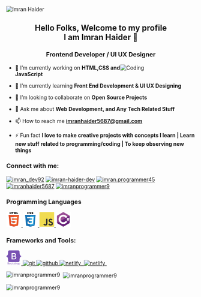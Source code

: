 ![Imran Haider](https://user-images.githubusercontent.com/90908160/192677874-c52eb514-21b1-4a3a-baec-68f4dd3a34cd.png)
<h2 align="center">Hello Folks, Welcome to my profile <br> I am Imran Haider 👋</h2>
<h3 align="center">Frontend Developer / UI UX Designer</h3>
<img align="right" alt="Coding" width="200" src = "https://i.pinimg.com/originals/54/e3/7d/54e37d8074ebcde1d96c77d7b2a7f310.gif" >

<!-- <p align="center"> 
  <img src="https://img.shields.io/twitter/url?color=%231D9BF0&label=TWITTER&logo=twitter&style=for-the-badge&url=https%3A%2F%2Ftwitter.com%2Fimran_dev92" alt="imran_dev92" />
  <img src="https://img.shields.io/twitter/url?color=%231D9BF0&label=TWITTER&logo=twitter&style=for-the-badge&url=https%3A%2F%2Ftwitter.com%2Fimran_dev92" alt="imran_dev92" />
  <img src="https://img.shields.io/twitter/url?color=%231D9BF0&label=TWITTER&logo=twitter&style=for-the-badge&url=https%3A%2F%2Ftwitter.com%2Fimran_dev92" alt="imran_dev92" />
</p>
<p align="left"> <a href="https://github.com/ryo-ma/github-profile-trophy"><img src="https://github-profile-trophy.vercel.app/?username=imranprogrammer9" alt="imranprogrammer9" /></a> </p> -->

- 🔭 I’m currently working on **HTML,CSS and JavaScript**

- 🌱 I’m currently learning **Front End Development & UI UX Designing**

- 👯 I’m looking to collaborate on **Open Source Projects**

- 💬 Ask me about **Web Development, and Any Tech Related Stuff**

- 📫 How to reach me **imranhaider5687@gmail.com**

- ⚡ Fun fact **I love to make creative projects with concepts I learn | Learn new stuff related to programming/coding | To keep observing new things**

<h3 align="left">Connect with me:</h3>
<p align="left">
<a href="https://twitter.com/imran_dev92" target="blank"><img align="center" src="https://raw.githubusercontent.com/rahuldkjain/github-profile-readme-generator/master/src/images/icons/Social/twitter.svg" alt="imran_dev92" height="30" width="40" /></a>
<a href="https://linkedin.com/in/imran-haider-dev" target="blank"><img align="center" src="https://raw.githubusercontent.com/rahuldkjain/github-profile-readme-generator/master/src/images/icons/Social/linked-in-alt.svg" alt="imran-haider-dev" height="30" width="40" /></a>
<a href="https://instagram.com/imran.programmer45" target="blank"><img align="center" src="https://raw.githubusercontent.com/rahuldkjain/github-profile-readme-generator/master/src/images/icons/Social/instagram.svg" alt="imran.programmer45" height="30" width="40" /></a>
<a href="https://www.hackerrank.com/imranhaider5687" target="blank"><img align="center" src="https://raw.githubusercontent.com/rahuldkjain/github-profile-readme-generator/master/src/images/icons/Social/hackerrank.svg" alt="imranhaider5687" height="30" width="40" /></a>
<a href="https://dev.to/imranprogrammer9" target="blank"><img align="center" src="https://www.vectorlogo.zone/logos/devto/devto-icon.svg" alt="imranprogrammer9" height="40" width="40" /></a>
</p>

<h3 align="left">Programming Languages</h3>
<p align="left"> <a href="https://www.w3.org/html/" target="_blank" rel="noreferrer"> <img src="https://raw.githubusercontent.com/devicons/devicon/master/icons/html5/html5-original-wordmark.svg" alt="html5" width="40" height="40"/> </a> <a href="https://www.w3schools.com/css/" target="_blank" rel="noreferrer"> <img src="https://raw.githubusercontent.com/devicons/devicon/master/icons/css3/css3-original-wordmark.svg" alt="css3" width="40" height="40"/> </a> <a href="https://developer.mozilla.org/en-US/docs/Web/JavaScript" target="_blank" rel="noreferrer"> <img src="https://raw.githubusercontent.com/devicons/devicon/master/icons/javascript/javascript-original.svg" alt="javascript" width="40" height="40"/> </a> <a href="https://developer.mozilla.org/en-US/docs/Web/JavaScript" target="_blank" rel="noreferrer"> <img src="https://raw.githubusercontent.com/devicons/devicon/master/icons/csharp/csharp-original.svg" alt="csharp" width="40" height="40"/> </a> </p>

<h3 align="left">Frameworks and Tools:</h3>
<p align="left"><a href="https://getbootstrap.com" target="_blank" rel="noreferrer"> <img src="https://raw.githubusercontent.com/devicons/devicon/master/icons/bootstrap/bootstrap-plain-wordmark.svg" alt="bootstrap" width="40" height="40"/> </a> <a href="https://git-scm.com/" target="_blank" rel="noreferrer"> <img src="https://www.vectorlogo.zone/logos/git-scm/git-scm-icon.svg" alt="git" width="40" height="40"/> </a> <a href="https://github.com/" target="_blank" rel="noreferrer"> <img src="https://www.vectorlogo.zone/logos/github/github-tile.svg" alt="github" width="40" height="40"/> </a> <a href="https://www.netlify.com/" target="_blank" rel="noreferrer"> <img src="https://www.vectorlogo.zone/logos/netlify/netlify-icon.svg" alt="netlify" width="40" height="40"/>&nbsp; </a> <a href="https://code.visualstudio.com/" target="_blank" rel="noreferrer"> <img src="https://www.vectorlogo.zone/logos/visualstudio_code/visualstudio_code-icon.svg" alt="netlify" width="40" height="40"/>&nbsp; </a>
</p> 


<p> <img align="left" src="https://github-readme-stats.vercel.app/api/top-langs?username=imranprogrammer9&show_icons=true&locale=en&layout=compact" alt="imranprogrammer9" /> </p>
<p> &nbsp; <img align="center" src="https://github-readme-stats.vercel.app/api?username=imranprogrammer9&show_icons=true&locale=en" alt="imranprogrammer9" /></p>

<p> <img align="center" src="https://github-readme-streak-stats.herokuapp.com/?user=imranprogrammer9&" alt="imranprogrammer9" /></p>
